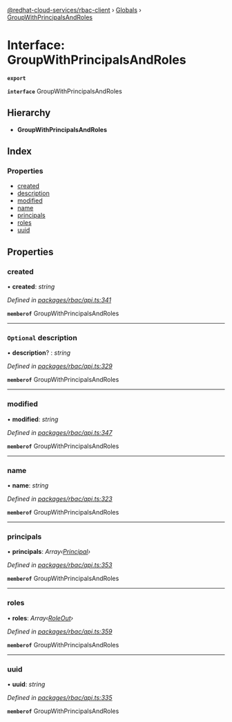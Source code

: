 [@redhat-cloud-services/rbac-client](../README.md) › [Globals](../globals.md) › [GroupWithPrincipalsAndRoles](groupwithprincipalsandroles.md)

# Interface: GroupWithPrincipalsAndRoles

**`export`** 

**`interface`** GroupWithPrincipalsAndRoles

## Hierarchy

* **GroupWithPrincipalsAndRoles**

## Index

### Properties

* [created](groupwithprincipalsandroles.md#created)
* [description](groupwithprincipalsandroles.md#optional-description)
* [modified](groupwithprincipalsandroles.md#modified)
* [name](groupwithprincipalsandroles.md#name)
* [principals](groupwithprincipalsandroles.md#principals)
* [roles](groupwithprincipalsandroles.md#roles)
* [uuid](groupwithprincipalsandroles.md#uuid)

## Properties

###  created

• **created**: *string*

*Defined in [packages/rbac/api.ts:341](https://github.com/RedHatInsights/javascript-clients/blob/master/packages/rbac/api.ts#L341)*

**`memberof`** GroupWithPrincipalsAndRoles

___

### `Optional` description

• **description**? : *string*

*Defined in [packages/rbac/api.ts:329](https://github.com/RedHatInsights/javascript-clients/blob/master/packages/rbac/api.ts#L329)*

**`memberof`** GroupWithPrincipalsAndRoles

___

###  modified

• **modified**: *string*

*Defined in [packages/rbac/api.ts:347](https://github.com/RedHatInsights/javascript-clients/blob/master/packages/rbac/api.ts#L347)*

**`memberof`** GroupWithPrincipalsAndRoles

___

###  name

• **name**: *string*

*Defined in [packages/rbac/api.ts:323](https://github.com/RedHatInsights/javascript-clients/blob/master/packages/rbac/api.ts#L323)*

**`memberof`** GroupWithPrincipalsAndRoles

___

###  principals

• **principals**: *Array‹[Principal](principal.md)›*

*Defined in [packages/rbac/api.ts:353](https://github.com/RedHatInsights/javascript-clients/blob/master/packages/rbac/api.ts#L353)*

**`memberof`** GroupWithPrincipalsAndRoles

___

###  roles

• **roles**: *Array‹[RoleOut](roleout.md)›*

*Defined in [packages/rbac/api.ts:359](https://github.com/RedHatInsights/javascript-clients/blob/master/packages/rbac/api.ts#L359)*

**`memberof`** GroupWithPrincipalsAndRoles

___

###  uuid

• **uuid**: *string*

*Defined in [packages/rbac/api.ts:335](https://github.com/RedHatInsights/javascript-clients/blob/master/packages/rbac/api.ts#L335)*

**`memberof`** GroupWithPrincipalsAndRoles
